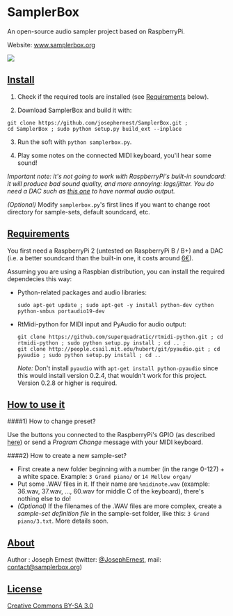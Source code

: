 SamplerBox
==========

An open-source audio sampler project based on RaspberryPi.

Website: www.samplerbox.org


[![](http://gget.it/flurexml/1.jpg)](https://www.youtube.com/watch?v=yz7GZ8YOjTw)


[Install](#install)
----

1. Check if the required tools are installed (see [Requirements](#requirements) below).

2. Download SamplerBox and build it with: 

  ~~~
  git clone https://github.com/josephernest/SamplerBox.git ;
  cd SamplerBox ; sudo python setup.py build_ext --inplace
  ~~~

3. Run the soft with `python samplerbox.py`.

4. Play some notes on the connected MIDI keyboard, you'll hear some sound!  

  *Important note: it's not going to work with RaspberryPi's built-in soundcard: it will produce bad sound quality, and more annoying: lags/jitter. You do need a DAC such as [this one](http://www.ebay.fr/itm/1Pc-PCM2704-5V-Mini-USB-Alimente-Sound-Carte-DAC-decodeur-Board-pr-ordinateur-PC-/231334667385?pt=LH_DefaultDomain_71&hash=item35dc9ee479) to have normal audio output.*

*(Optional)*  Modify `samplerbox.py`'s first lines if you want to change root directory for sample-sets, default soundcard, etc.

[Requirements](#requirements)
----

You first need a RaspberryPi 2 (untested on RaspberryPi B / B+) and a DAC (i.e. a better soundcard than the built-in one, it costs around [6€](http://www.ebay.fr/itm/1Pc-PCM2704-5V-Mini-USB-Alimente-Sound-Carte-DAC-decodeur-Board-pr-ordinateur-PC-/231334667385?pt=LH_DefaultDomain_71&hash=item35dc9ee479)).

Assuming you are using a Raspbian distribution, you can install the required dependecies this way:

* Python-related packages and audio libraries:

  ~~~
  sudo apt-get update ; sudo apt-get -y install python-dev cython python-smbus portaudio19-dev
  ~~~

* RtMidi-python for MIDI input and PyAudio for audio output:

  ~~~
  git clone https://github.com/superquadratic/rtmidi-python.git ; cd rtmidi-python ; sudo python setup.py install ; cd .. ;
  git clone http://people.csail.mit.edu/hubert/git/pyaudio.git ; cd pyaudio ; sudo python setup.py install ; cd ..
  ~~~

  *Note:* Don't install `pyaudio` with `apt-get install python-pyaudio` since this would install version 0.2.4, that wouldn't work for this project. Version 0.2.8 or higher is required.

  <!-- wget http://ftp.de.debian.org/debian/pool/main/p/python-pyaudio/python-pyaudio_0.2.8-1+b1_armhf.deb ; dpkg -i python-pyaudio_0.2.8-1+b1_armhf.deb -->  

[How to use it](#howto)
----

####1) How to change preset?

Use the buttons you connected to the RaspberryPi's GPIO (as described [here](http://www.samplerbox.org/makeit/)) or send a *Program Change* message with your MIDI keyboard.

####2) How to create a new sample-set?

* First create a new folder beginning with a number (in the range 0-127) + a white space. Example: `3 Grand piano/` or `14 Mellow organ/`
* Put some .WAV files in it. If their name are `%midinote.wav` (example: 36.wav, 37.wav, ..., 60.wav for middle C of the keyboard), there's nothing else to do!
* *(Optional)* If the filenames of the .WAV files are more complex, create a *sample-set definition file* in the sample-set folder, like this: `3 Grand piano/3.txt`. More details soon.

<!-- [Advanced usage](#advanced)

####7-segment display via I2C

To use a 7-segment display via I2C, you need to first enable I2C via `raspi-config`, then `8 Advanced options` then `I2C` or by modifying manually `/boot/config.txt`. Then `modprobe i2c-dev`  (or /etc/modules-load.d/raspberry.conf => add: i2c-dev) is still required. (Why?)
Then `sudo` will be required on `python samplerbox.py` in order that python can write on I2C port.
-->


[About](#about)
----

Author : Joseph Ernest (twitter: [@JosephErnest](http:/twitter.com/JosephErnest), mail: [contact@samplerbox.org](mailto:contact@samplerbox.org))


[License](#license)
----

[Creative Commons BY-SA 3.0](http://creativecommons.org/licenses/by-sa/3.0/)
